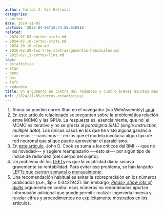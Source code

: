 ```yaml
---
author: Carlos J. Gil Bellosta
categories:
- cortos
date: 2024-11-05
lastmod: '2025-04-06T18:44:55.610916'
related:
- 2024-07-03-cortos-stats.md
- 2024-07-10-cortos-stats.md
- 2024-10-10-elbo.md
- 2016-02-29-los-tres-contraargumentos-habituales.md
- 2025-02-11-cortos-llms.md
tags:
- estadística
- stan
- gpus
- bmi
- left
- redondeo
title: Un argumento en contra del redondeo y cuatro breves asuntos más
url: /2024/11/05/cortos-estadistica/
---
```


1. Ahora se pueden correr Stan en el navegador (vía WebAssembly) [aquí](https://stan-playground.flatironinstitute.org/).
1. En [este artículo relacionado](https://statmodeling.stat.columbia.edu/2024/10/29/what-makes-an-mcmc-sampler-gpu-friendly/) se preguntan sobre la problemática relación entre MCMC y las GPUs. La respuesta es, esencialmente, que no: el MCMC es iterativo y no se presta al _paradigma SIMD_ (_single instruction, multiple data_). Los únicos casos en los que he visto alguna ganancia son esos ---rarísimos--- en los que el modelo involucra algún tipo de red neuronal que sí que puede aprovechar el paralelismo.
1. En [este artículo](https://www.johndcook.com/blog/2024/09/07/body-roundness-index/), John D. Cook se suma a los críticos del BMI ---que no es novedad--- y sugiere reemplazarlo ---esto sí--- por algún tipo de índice de redondez (del cuerpo del sujeto).
1. Un problema de los [LEFTs](/2024/02/29/letf/) es que la volatilidad diaria socava gravemente su rentabilidad. Para evitar ese problema, se han lanzado [LEFTs que _cierran_ semanal o mensualmente](https://www.prnewswire.com/news-releases/tradr-etfs-transforms-leveraged-trading-by-launching-industrys-first-monthly-and-weekly-reset-etfs-302236554.html).
1. Una recomendación habitual es evitar la sobreprecisión en los números publicados (p.e., $p = 0.0421942). Sin embargo, [_Please, show lots of digits_](https://dynomight.net/digits/) argumenta en contra: esos números no redondeados aportan información adicional que puede permitir realizar ingeniería inversa y revelar cifras y procedimientos no explícitamente mostrados en los artículos.

